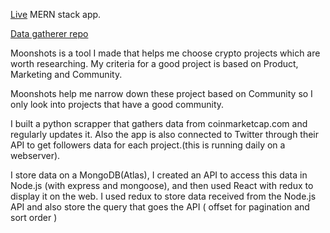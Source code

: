 <a href="https://test-moonshots.herokuapp.com/">Live</a>
 MERN stack app.

<a href="https://github.com/Utakato/moonshots-data-gatherer">Data gatherer repo</a>


Moonshots is a tool I made that helps me choose crypto projects which are worth researching. My criteria for a good project is based on Product, Marketing and Community.     

Moonshots help me narrow down these project based on Community so I only look into projects that have a good community.     

I built a python scrapper that gathers data from coinmarketcap.com and regularly updates it. Also the app is also connected to Twitter through their API to get followers data for each project.(this is running daily on a webserver).    

I store data on a MongoDB(Atlas), I created an API to access this data in Node.js (with express and mongoose), and then used React with redux to display it on the web.  I used redux to store data received from the Node.js API and also store the query that goes the API ( offset for pagination and sort order )